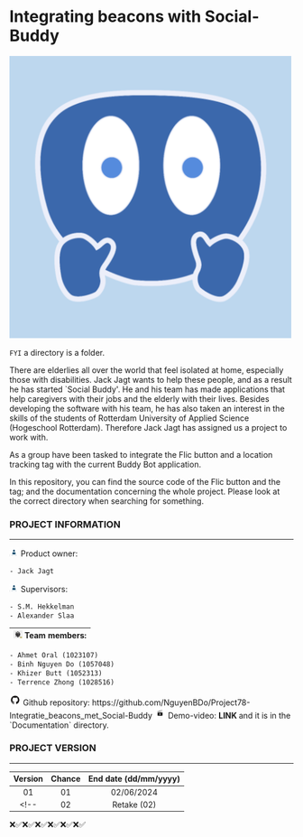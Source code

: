 # Integrating beacons with Social-Buddy

<img src= "./README_media/Social_Buddy-logo.png" width="500" alt= "social-buddy-avatar-logo"> 

<!-- The whole documentation are entirely written in English, 
except some may be written in both Dutch and English when the target readers are considered. <br> -->
<!-- > Voor netherlands, bezoek []`README_nl.md`](./README_nl.md). -->
`FYI` a directory is a folder.

There are elderlies all over the world that feel isolated at home, 
especially those with disabilities. Jack Jagt wants to help these people, 
and as a result he has started `Social Buddy'. 
He and his team has made applications that help caregivers with their jobs and the elderly with their lives. 
Besides developing the software with his team, 
he has also taken an interest in the skills of the students of
Rotterdam University of Applied Science (Hogeschool Rotterdam).
Therefore Jack Jagt has assigned us a project to work with.
    
As a group have been tasked to integrate the Flic button 
and a location tracking tag with the current Buddy Bot application.

In this repository, you can find the source code of the Flic button and the tag; 
and the documentation concerning the whole project. 
Please look at the correct directory when searching for something.


### PROJECT INFORMATION
---

<img src="./README_media/PO-vector-graphics.jpg" alt="po-vector-graphics" width="16"/> 
Product owner: <br>

	- Jack Jagt

<img src="./README_media/PO-vector-graphics.jpg" alt="po-vector-graphics" width="16"/> 
Supervisors: <br>

	- S.M. Hekkelman
    - Alexander Slaa



| <img src="./README_media/team-vector-graphics.jpg" alt="team-vector-graphics" width="16"/>  Team members: |
| :--- |


    - Ahmet Oral (1023107)
    - Binh Nguyen Do (1057048)
    - Khizer Butt (1052313)
    - Terrence Zhong (1028516)


<img src="./README_media/GitHub-Logo.png" alt="github-logo" width="20"/> 
Github repository: https://github.com/NguyenBDo/Project78-Integratie_beacons_met_Social-Buddy

<img src="./README_media/Video_img.jpg" alt="video-vector-graphics" width="20"/> 
Demo-video: <b> LINK </b> and it is in the `Documentation` directory.

### PROJECT VERSION
---
| Version 	| Chance     	| End date (dd/mm/yyyy)	    |
| :-------:	| :-----------:	| :-----------------------: |
| 01		| 		01		| 02/06/2024 				|
<!-- | 02  	 	| Retake (02)   | 30/06/2024				| -->




<!-- <img src= "./README_media/Social_Buddy-logo.png" width= "1000" alt= "social-buddy-avatar-logo">  -->

❌✅❌✅❌✅❌✅❌✅❌✅